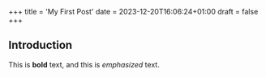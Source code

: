 +++
title = 'My First Post'
date = 2023-12-20T16:06:24+01:00
draft = false
+++
## Introduction

This is **bold** text, and this is *emphasized* text.
